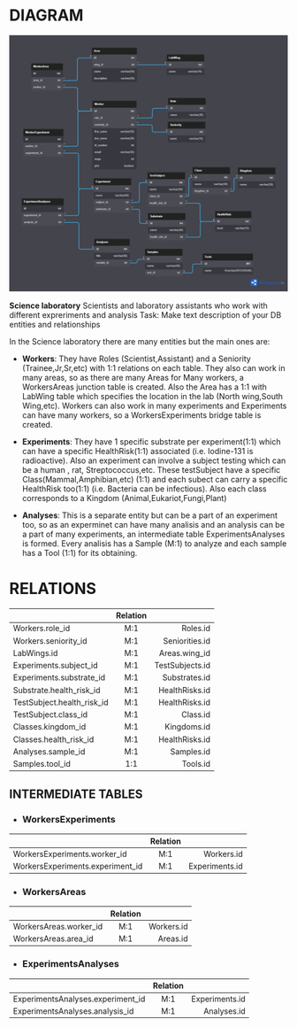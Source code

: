 # DIAGRAM

![](https://github.com/VilchezMax/Solvd-course-SQL/blob/main/Science_Laboratory_DER.png)

**Science laboratory** 
Scientists and laboratory assistants who work with different expreriments and analysis
Task: Make text description of your DB entities and relationships



In the Science laboratory there are many entities but the main ones are:

- **Workers**:
	They have Roles (Scientist,Assistant) and a Seniority (Trainee,Jr,Sr,etc) with 1:1 relations on each table.
	They also can work in many areas, so as there are many Areas for Many workers, a WorkersAreas junction table is created.
	Also the Area has a 1:1 with LabWing table which specifies the location in the lab (North wing,South Wing,etc).
	Workers can also work in many experiments and Experiments can have many workers, so a WorkersExperiments bridge table is created.

- **Experiments**:
	They have 1 specific substrate per experiment(1:1) which can have a specific HealthRisk(1:1) associated
	(i.e. Iodine-131 is radioactive).
	Also an experiment can involve a subject testing which can be a human , rat, Streptococcus,etc. 
	These testSubject have a specific Class(Mammal,Amphibian,etc) (1:1) and each subect can carry 
	a specific HealthRisk too(1:1) (i.e. Bacteria can be infectious).
	Also each class corresponds to a Kingdom (Animal,Eukariot,Fungi,Plant)
	
- **Analyses**:
	This is a separate entity but can be a part of an experiment too, so as an experminet can have many analisis
	and an analysis can be a part of many experiments, an intermediate table ExperimentsAnalyses is formed.
	Every analisis has a Sample (M:1) to analyze and each sample has a Tool (1:1) for its obtaining.






# RELATIONS


|                           |  Relation |                 |
| :---                      |   :----:  |          ---:   |
| Workers.role_id           | M:1       | Roles.id        |
| Workers.seniority_id      | M:1       | Seniorities.id  |
| LabWings.id               | M:1       | Areas.wing_id   |
| Experiments.subject_id    | M:1       | TestSubjects.id |
| Experiments.substrate_id  | M:1       | Substrates.id   |
| Substrate.health_risk_id  | M:1       | HealthRisks.id  |
| TestSubject.health_risk_id| M:1       | HealthRisks.id  |
| TestSubject.class_id      | M:1       | Class.id        |
| Classes.kingdom_id        | M:1       | Kingdoms.id     |
| Classes.health_risk_id    | M:1       | HealthRisks.id  |
| Analyses.sample_id        | M:1       | Samples.id      |
| Samples.tool_id           | 1:1       | Tools.id        |


## INTERMEDIATE TABLES 


+ ### WorkersExperiments

|             |  Relation   |               |
| :---        |    :----:   |          ---: |
| WorkersExperiments.worker_id     | M:1 | Workers.id     |
| WorkersExperiments.experiment_id | M:1 | Experiments.id |

+ ### WorkersAreas

|             |  Relation   |               |
| :---        |    :----:   |          ---: |
| WorkersAreas.worker_id | M:1 | Workers.id |
| WorkersAreas.area_id   | M:1 | Areas.id   |

+ ### ExperimentsAnalyses

|             |  Relation   |               |
| :---        |    :----:   |          ---: |
| ExperimentsAnalyses.experiment_id | M:1 | Experiments.id |
| ExperimentsAnalyses.analysis_id   | M:1 | Analyses.id    |


